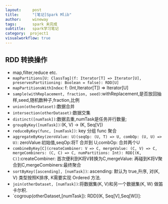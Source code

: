 ```yaml
---
layout:     post
title:      "[笔记]Spark Mlib"
author:     wineway
tags: 		spark 未完成
subtitle:   spark学习笔记
category:  project1
visualworkflow: true
---
```

## RDD 转换操作

- map,filter,reduce etc.
- `mapPartitions[U: ClassTag](f: Iterator[T] => Iterator[U], preservesPartitioning: Boolean = false): RDD[U]`
- `mapPartitionsWithIndex`: f: (Int,Iterator[T]) => Iterator[U]
- `sample(withReplacement, fraction, seed)`:withReplacement,是否放回抽样,seed,随机数种子,fraction,比例
- `union(otherDataset)`:数据合并
- `intersection(otherDataset)`:数据交集
- `distinct([numTask])`:数据去重,numTask是任务并行数量;
- `groupByKey([numTask])`:(K, V) -> (K, Seq[V])
- `reduceByKey(func, [numTask])`: key 分组 func 聚合
- `aggregateByKey(zeroValue: U)(seqOp: (U, T) => U, combOp: (U, U) => U)`: zeroValue:初始值,seqOp:将T 合并到 U,combOp: 合并两个U
- `combineByKey[C](createCombiner: V => C, mergeValue: (C, V) => C, mergeCombiners: (C, C) => C, numPartitions: Int): RDD[(K, C)]`:createCombiner: 首次便利到K将V转换为C,mergeValue: 再碰到K将V聚合到C,mergeCombiners:最终聚合
- `sortByKey([ascending], [numTask])`: ascending: 默认为 true,升序, 对(K, V) 类型按照K排序, K需要实现 Ordered 方法.
- `join(otherDataset, [numTask])`:将数据集(K, V)和另一个数据集(K, W) 做笛卡尔积.
- `cogroup(otherDataset,[numTask]): RDD[(K, Seq[V],Seq[W])]: 
